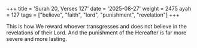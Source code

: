 +++
title = 'Surah 20, Verses 127'
date = '2025-08-27'
weight = 2475
ayah = 127
tags = ["believe", "faith", "lord", "punishment", "revelation"]
+++

This is how We reward whoever transgresses and does not believe in the revelations of their Lord. And the punishment of the Hereafter is far more severe and more lasting.